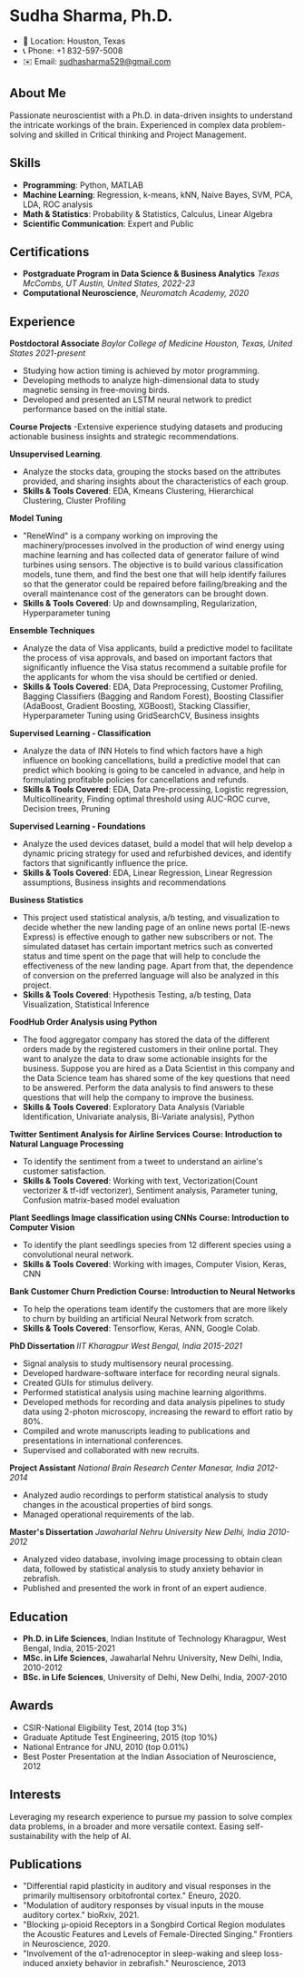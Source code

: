 # Sudha Sharma, Ph.D.

- 📍 Location: Houston, Texas
- 📞 Phone: +1 832-597-5008
- ✉️ Email: sudhasharma529@gmail.com

## About Me

Passionate neuroscientist with a Ph.D. in data-driven insights to understand the intricate workings of the brain. Experienced in complex data problem-solving and skilled in Critical thinking and Project Management. 


## Skills

- **Programming**: Python, MATLAB
- **Machine Learning**: Regression, k-means, kNN, Naive Bayes, SVM, PCA, LDA, ROC analysis
- **Math & Statistics**: Probability & Statistics, Calculus, Linear Algebra
- **Scientific Communication**: Expert and Public
## Certifications
- **Postgraduate Program in Data Science & Business Analytics**  *Texas McCombs, UT Austin, United States, 2022-23*
- **Computational Neuroscience**, *Neuromatch Academy, 2020*
  
## Experience

**Postdoctoral Associate**  *Baylor College of Medicine*  *Houston, Texas, United States*  *2021-present*
- Studying how action timing is achieved by motor programming. 
- Developing methods to analyze high-dimensional data to study magnetic sensing in free-moving birds. 
- Developed and presented an LSTM neural network to predict performance based on the initial state.

**Course Projects**
 -Extensive experience studying datasets and producing actionable business insights and strategic recommendations. 

**Unsupervised Learning**.
- Analyze the stocks data, grouping the stocks based on the attributes provided, and sharing insights about the characteristics of each group.
- **Skills & Tools Covered**: EDA, Kmeans Clustering, Hierarchical Clustering, Cluster Profiling

**Model Tuning**
- "ReneWind" is a company working on improving the machinery/processes involved in the production of wind energy using machine learning and has collected data of generator failure of wind turbines using sensors. The objective is to build various classification models, tune them, and find the best one that will help identify failures so that the generator could be repaired before failing/breaking and the overall maintenance cost of the generators can be brought down.
- **Skills & Tools Covered**: Up and downsampling, Regularization, Hyperparameter tuning
  
**Ensemble Techniques**
- Analyze the data of Visa applicants, build a predictive model to facilitate the process of visa approvals, and based on important factors that significantly influence the Visa status recommend a suitable profile for the applicants for whom the visa should be certified or denied.
- **Skills & Tools Covered**: EDA, Data Preprocessing, Customer Profiling, Bagging Classifiers (Bagging and Random Forest), Boosting Classifier (AdaBoost, Gradient Boosting, XGBoost), Stacking Classifier, Hyperparameter Tuning using GridSearchCV, Business insights

**Supervised Learning - Classification**
- Analyze the data of INN Hotels to find which factors have a high influence on booking cancellations, build a predictive model that can predict which booking is going to be canceled in advance, and help in formulating profitable policies for cancellations and refunds.
- **Skills & Tools Covered**: EDA, Data Pre-processing, Logistic regression, Multicollinearity, Finding optimal threshold using AUC-ROC curve, Decision trees, Pruning

**Supervised Learning - Foundations**
- Analyze the used devices dataset, build a model that will help develop a dynamic pricing strategy for used and refurbished devices, and identify factors that significantly influence the price.
- **Skills & Tools Covered**: EDA, Linear Regression, Linear Regression assumptions, Business insights and recommendations

**Business Statistics**
- This project used statistical analysis, a/b testing, and visualization to decide whether the new landing page of an online news portal (E-news Express) is effective enough to gather new subscribers or not. The simulated dataset has certain important metrics such as converted status and time spent on the page that will help to conclude the effectiveness of the new landing page. Apart from that, the dependence of conversion on the preferred language will also be analyzed in this project.
- **Skills & Tools Covered**: Hypothesis Testing, a/b testing, Data Visualization, Statistical Inference

**FoodHub Order Analysis using Python**
- The food aggregator company has stored the data of the different orders made by the registered customers in their online portal. They want to analyze the data to draw some actionable insights for the business. Suppose you are hired as a Data Scientist in this company and the Data Science team has shared some of the key questions that need to be answered. Perform the data analysis to find answers to these questions that will help the company to improve the business.
- **Skills & Tools Covered**: Exploratory Data Analysis (Variable Identification, Univariate analysis, Bi-Variate analysis), Python

**Twitter Sentiment Analysis for Airline Services**
**Course: Introduction to Natural Language Processing**
- To identify the sentiment from a tweet to understand an airline's customer satisfaction.
- **Skills & Tools Covered**: Working with text, Vectorization(Count vectorizer & tf-idf vectorizer), Sentiment analysis, Parameter tuning, Confusion matrix-based model evaluation

**Plant Seedlings Image classification using CNNs**
**Course: Introduction to Computer Vision**
- To identify the plant seedlings species from 12 different species using a convolutional neural network.
- **Skills & Tools Covered**: Working with images, Computer Vision, Keras, CNN

**Bank Customer Churn Prediction
Course: Introduction to Neural Networks**
- To help the operations team identify the customers that are more likely to churn by building an artificial Neural Network from scratch.
- **Skills & Tools Covered**: Tensorflow, Keras, ANN, Google Colab.

 
**PhD Dissertation**  *IIT Kharagpur*  *West Bengal, India*  *2015-2021*

- Signal analysis to study multisensory neural processing.
- Developed hardware-software interface for recording neural signals.
- Created GUIs for stimulus delivery.
- Performed statistical analysis using machine learning algorithms.
- Developed methods for recording and data analysis pipelines to study data using 2-photon microscopy, increasing the reward to effort ratio by 80%.
- Compiled and wrote manuscripts leading to publications and presentations in international conferences.
- Supervised and collaborated with new recruits.

**Project Assistant**  *National Brain Research Center*  *Manesar, India*  *2012-2014*

- Analyzed audio recordings to perform statistical analysis to study changes in the acoustical properties of bird songs.
- Managed operational requirements of the lab.

**Master's Dissertation**  *Jawaharlal Nehru University* *New Delhi, India*  *2010-2012*

- Analyzed video database, involving image processing to obtain clean data, followed by statistical analysis to study anxiety behavior in zebrafish.
- Published and presented the work in front of an expert audience.

## Education

- **Ph.D. in Life Sciences**, Indian Institute of Technology Kharagpur, West Bengal, India, 2015-2021
- **MSc. in Life Sciences**, Jawaharlal Nehru University, New Delhi, India, 2010-2012
- **BSc. in Life Sciences**, University of Delhi, New Delhi, India, 2007-2010

## Awards

- CSIR-National Eligibility Test, 2014 (top 3%)
- Graduate Aptitude Test Engineering, 2015 (top 10%)
- National Entrance for JNU, 2010 (top 0.01%)
- Best Poster Presentation at the Indian Association of Neuroscience, 2012

## Interests

Leveraging my research experience to pursue my passion to solve complex data problems, in a broader and more versatile context. Easing self-sustainability with the help of AI.

## Publications

- "Differential rapid plasticity in auditory and visual responses in the primarily multisensory orbitofrontal cortex." Eneuro, 2020.
- "Modulation of auditory responses by visual inputs in the mouse auditory cortex." bioRxiv, 2021.
- "Blocking µ-opioid Receptors in a Songbird Cortical Region modulates the Acoustic Features and Levels of Female-Directed Singing." Frontiers in Neuroscience, 2020.
- "Involvement of the α1-adrenoceptor in sleep-waking and sleep loss-induced anxiety behavior in zebrafish." Neuroscience, 2013
